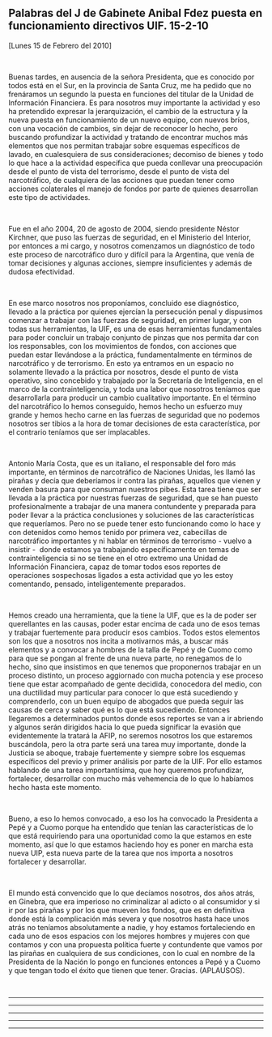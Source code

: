 Palabras del J de Gabinete Anibal Fdez puesta en funcionamiento directivos UIF. 15-2-10
---------------------------------------------------------------------------------------

[Lunes 15 de Febrero del 2010]

 

Buenas tardes, en ausencia de la señora Presidenta, que es conocido por
todos está en el Sur, en la provincia de Santa Cruz, me ha pedido que no
frenáramos un segundo la puesta en funciones del titular de la Unidad de
Información Financiera. Es para nosotros muy importante la actividad y
eso ha pretendido expresar la jerarquización, el cambio de la estructura
y la nueva puesta en funcionamiento de un nuevo equipo, con nuevos
bríos, con una vocación de cambios, sin dejar de reconocer lo hecho,
pero buscando profundizar la actividad y tratando de encontrar muchos
más elementos que nos permitan trabajar sobre esquemas específicos de
lavado, en cualesquiera de sus consideraciones; decomiso de bienes y
todo lo que hace a la actividad específica que pueda conllevar una
preocupación desde el punto de vista del terrorismo, desde el punto de
vista del narcotráfico, de cualquiera de las acciones que puedan tener
como acciones colaterales el manejo de fondos por parte de quienes
desarrollan este tipo de actividades.

 

Fue en el año 2004, 20 de agosto de 2004, siendo presidente Néstor
Kirchner, que puso las fuerzas de seguridad, en el Ministerio del
Interior, por entonces a mi cargo, y nosotros comenzamos un diagnóstico
de todo este proceso de narcotráfico duro y difícil para la Argentina,
que venía de tomar decisiones y algunas acciones, siempre insuficientes
y además de dudosa efectividad.

 

En ese marco nosotros nos proponíamos, concluido ese diagnóstico,
llevado a la práctica por quienes ejercían la persecución penal y
dispusimos comenzar a trabajar con las fuerzas de seguridad, en primer
lugar, y con todas sus herramientas, la UIF, es una de esas herramientas
fundamentales para poder concluir un trabajo conjunto de pinzas que nos
permita dar con los responsables, con los movimientos de fondos, con
acciones que puedan estar llevándose a la práctica, fundamentalmente en
términos de narcotráfico y de terrorismo. En esto ya entramos en un
espacio no solamente llevado a la práctica por nosotros, desde el punto
de vista operativo, sino concebido y trabajado por la Secretaría de
Inteligencia, en el marco de la contrainteligencia, y toda una labor que
nosotros teníamos que desarrollarla para producir un cambio cualitativo
importante. En el término del narcotráfico lo hemos conseguido, hemos
hecho un esfuerzo muy grande y hemos hecho carne en las fuerzas de
seguridad que no podemos nosotros ser tibios a la hora de tomar
decisiones de esta característica, por el contrario teníamos que ser
implacables.

 

Antonio María Costa, que es un italiano, el responsable del foro más
importante, en términos de narcotráfico de Naciones Unidas, les llamó
las pirañas y decía que deberíamos ir contra las pirañas, aquellos que
vienen y venden basura para que consuman nuestros pibes. Esta tarea
tiene que ser llevada a la práctica por nuestras fuerzas de seguridad,
que se han puesto profesionalmente a trabajar de una manera contundente
y preparada para poder llevar a la práctica conclusiones y soluciones de
las características que requeríamos. Pero no se puede tener esto
funcionando como lo hace y con detenidos como hemos tenido por primera
vez, cabecillas de narcotráfico importantes y ni hablar en términos de
terrorismo - vuelvo a insistir -  donde estamos ya trabajando
específicamente en temas de contrainteligencia si no se tiene en el otro
extremo una Unidad de Información Financiera, capaz de tomar todos esos
reportes de operaciones sospechosas ligados a esta actividad que yo les
estoy comentando, pensado, inteligentemente preparados.

 

Hemos creado una herramienta, que la tiene la UIF, que es la de poder
ser querellantes en las causas, poder estar encima de cada uno de esos
temas y trabajar fuertemente para producir esos cambios. Todos estos
elementos son los que a nosotros nos incita a motivarnos más, a buscar
más elementos y a convocar a hombres de la talla de Pepé y de Cuomo como
para que se pongan al frente de una nueva parte, no renegamos de lo
hecho, sino que insistimos en que tenemos que proponernos trabajar en un
proceso distinto, un proceso aggiornado con mucha potencia y ese proceso
tiene que estar acompañado de gente decidida, conocedora del medio, con
una ductilidad muy particular para conocer lo que está sucediendo y
comprenderlo, con un buen equipo de abogados que pueda seguir las causas
de cerca y saber qué es lo que está sucediendo. Entonces llegaremos a
determinados puntos donde esos reportes se van a ir abriendo y algunos
serán dirigidos hacia lo que pueda significar la evasión que
evidentemente la tratará la AFIP, no seremos nosotros los que estaremos
buscándola, pero la otra parte será una tarea muy importante, donde la
Justicia se aboque, trabaje fuertemente y siempre sobre los esquemas
específicos del previo y primer análisis por parte de la UIF. Por ello
estamos hablando de una tarea importantísima, que hoy queremos
profundizar, fortalecer, desarrollar con mucho más vehemencia de lo que
lo habíamos hecho hasta este momento.

 

Bueno, a eso lo hemos convocado, a eso los ha convocado la Presidenta a
Pepé y a Cuomo porque ha entendido que tenían las características de lo
que está requiriendo para una oportunidad como la que estamos en este
momento, así que lo que estamos haciendo hoy es poner en marcha esta
nueva UIP, esta nueva parte de la tarea que nos importa a nosotros
fortalecer y desarrollar.

 

El mundo está convencido que lo que decíamos nosotros, dos años atrás,
en Ginebra, que era imperioso no criminalizar al adicto o al consumidor
y si ir por las pirañas y por los que mueven los fondos, que es en
definitiva donde está la complicación más severa y que nosotros hasta
hace unos atrás no teníamos absolutamente a nadie, y hoy estamos
fortaleciendo en cada uno de esos espacios con los mejores hombres y
mujeres con que contamos y con una propuesta política fuerte y
contundente que vamos por las pirañas en cualquiera de sus condiciones,
con lo cual en nombre de la Presidenta de la Nación lo pongo en
funciones entonces a Pepé y a Cuomo y que tengan todo el éxito que
tienen que tener. Gracias. (APLAUSOS). 

 

****

****

****

****

****

 
